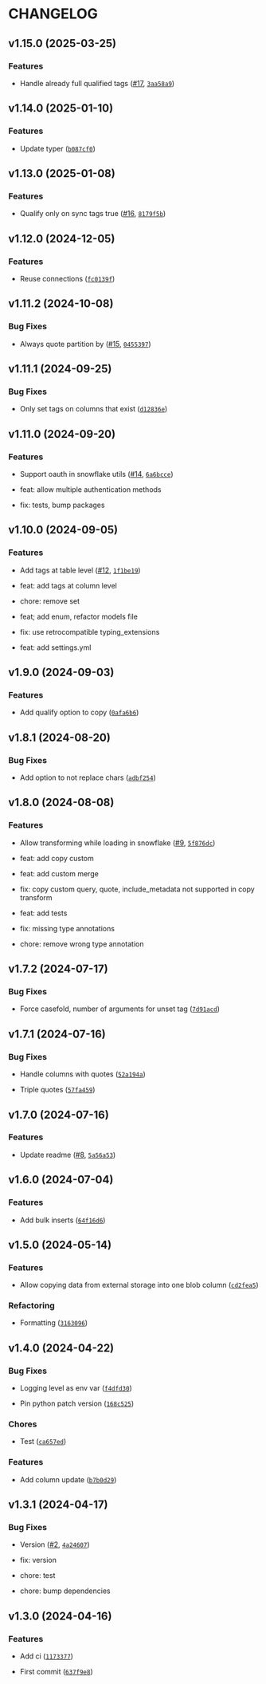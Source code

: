 # CHANGELOG


## v1.15.0 (2025-03-25)

### Features

- Handle already full qualified tags ([#17](https://github.com/remoteoss/snowflake-utils/pull/17),
  [`3aa58a9`](https://github.com/remoteoss/snowflake-utils/commit/3aa58a9e493804fc2874284107868e87a6e78ce7))


## v1.14.0 (2025-01-10)

### Features

- Update typer
  ([`b087cf0`](https://github.com/remoteoss/snowflake-utils/commit/b087cf09324e876de458bdb571c6f19a4088c2f6))


## v1.13.0 (2025-01-08)

### Features

- Qualify only on sync tags true ([#16](https://github.com/remoteoss/snowflake-utils/pull/16),
  [`8179f5b`](https://github.com/remoteoss/snowflake-utils/commit/8179f5b2735bd9c4b15dc46c91a1ac6eee1af59d))


## v1.12.0 (2024-12-05)

### Features

- Reuse connections
  ([`fc0139f`](https://github.com/remoteoss/snowflake-utils/commit/fc0139f752b2ec74f307cce78f15c10000b865a6))


## v1.11.2 (2024-10-08)

### Bug Fixes

- Always quote partition by ([#15](https://github.com/remoteoss/snowflake-utils/pull/15),
  [`0455397`](https://github.com/remoteoss/snowflake-utils/commit/045539795f358cfe64bf58246b2efa7f028953f2))


## v1.11.1 (2024-09-25)

### Bug Fixes

- Only set tags on columns that exist
  ([`d12836e`](https://github.com/remoteoss/snowflake-utils/commit/d12836e8908c33d7d5680aee23ae6689ce4e5245))


## v1.11.0 (2024-09-20)

### Features

- Support oauth in snowflake utils ([#14](https://github.com/remoteoss/snowflake-utils/pull/14),
  [`6a6bcce`](https://github.com/remoteoss/snowflake-utils/commit/6a6bcce2b59ff775e5aae10109e88862af7b0858))

* feat: allow multiple authentication methods

* fix: tests, bump packages


## v1.10.0 (2024-09-05)

### Features

- Add tags at table level ([#12](https://github.com/remoteoss/snowflake-utils/pull/12),
  [`1f1be19`](https://github.com/remoteoss/snowflake-utils/commit/1f1be19d4316617d8e90601f471ea8d3203c2441))

* feat: add tags at column level

* chore: remove set

* feat; add enum, refactor models file

* fix: use retrocompatible typing_extensions

* feat: add settings.yml


## v1.9.0 (2024-09-03)

### Features

- Add qualify option to copy
  ([`0afa6b6`](https://github.com/remoteoss/snowflake-utils/commit/0afa6b6fae7210109e31ceee0a1e0f5ad93c4070))


## v1.8.1 (2024-08-20)

### Bug Fixes

- Add option to not replace chars
  ([`adbf254`](https://github.com/remoteoss/snowflake-utils/commit/adbf2547a9815e6672eebd7fc6b5c65546e653ca))


## v1.8.0 (2024-08-08)

### Features

- Allow transforming while loading in snowflake
  ([#9](https://github.com/remoteoss/snowflake-utils/pull/9),
  [`5f876dc`](https://github.com/remoteoss/snowflake-utils/commit/5f876dc4424693583f2d1d3f2058f62d49d78f9b))

* feat: add copy custom

* feat: add custom merge

* fix: copy custom query, quote, include_metadata not supported in copy transform

* feat: add tests

* fix: missing type annotations

* chore: remove wrong type annotation


## v1.7.2 (2024-07-17)

### Bug Fixes

- Force casefold, number of arguments for unset tag
  ([`7d91acd`](https://github.com/remoteoss/snowflake-utils/commit/7d91acdec1d2452c8591c919d7a068c063781e1c))


## v1.7.1 (2024-07-16)

### Bug Fixes

- Handle columns with quotes
  ([`52a194a`](https://github.com/remoteoss/snowflake-utils/commit/52a194ae83df20d8c200e7f94b4b8cb0823f2922))

- Triple quotes
  ([`57fa459`](https://github.com/remoteoss/snowflake-utils/commit/57fa459527a2ab84375976f9c705df5176b74d5b))


## v1.7.0 (2024-07-16)

### Features

- Update readme ([#8](https://github.com/remoteoss/snowflake-utils/pull/8),
  [`5a56a53`](https://github.com/remoteoss/snowflake-utils/commit/5a56a532d8728ae602f4059b27557d1e4a4dd7e7))


## v1.6.0 (2024-07-04)

### Features

- Add bulk inserts
  ([`64f16d6`](https://github.com/remoteoss/snowflake-utils/commit/64f16d6d017263020640de751ac3ec07f2c4b9a3))


## v1.5.0 (2024-05-14)

### Features

- Allow copying data from external storage into one blob column
  ([`cd2fea5`](https://github.com/remoteoss/snowflake-utils/commit/cd2fea5bb1f1eb42ef73995838f6e2530f73fbd3))

### Refactoring

- Formatting
  ([`3163096`](https://github.com/remoteoss/snowflake-utils/commit/3163096e64ed5fa7a9517970f20a4c789d0fcae4))


## v1.4.0 (2024-04-22)

### Bug Fixes

- Logging level as env var
  ([`f4dfd30`](https://github.com/remoteoss/snowflake-utils/commit/f4dfd30073f11624b947be6b0fd5d47157ba2318))

- Pin python patch version
  ([`168c525`](https://github.com/remoteoss/snowflake-utils/commit/168c52504f29bf46966d4ffc9e2814df68d4ffff))

### Chores

- Test
  ([`ca657ed`](https://github.com/remoteoss/snowflake-utils/commit/ca657ed26c774f2f1e14692a00b71a419c492d86))

### Features

- Add column update
  ([`b7b0d29`](https://github.com/remoteoss/snowflake-utils/commit/b7b0d294775d2cb24047b1b742516522f5e00c5a))


## v1.3.1 (2024-04-17)

### Bug Fixes

- Version ([#2](https://github.com/remoteoss/snowflake-utils/pull/2),
  [`4a24607`](https://github.com/remoteoss/snowflake-utils/commit/4a2460771b79aaf73e42b0f82b6353cb5ba1dbfe))

* fix: version

* chore: test

* chore: bump dependencies


## v1.3.0 (2024-04-16)

### Features

- Add ci
  ([`1173377`](https://github.com/remoteoss/snowflake-utils/commit/11733778d9a18ff9a9aaad80ac4b77aee99a9b62))

- First commit
  ([`637f9e8`](https://github.com/remoteoss/snowflake-utils/commit/637f9e8bc6837d962cc301975471b35077b7e3e3))
